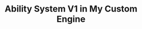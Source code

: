 ---
title: Ability System V1 in My Custom Engine
layout: project
project-image: ../assets/images/AbilitySystemThumbnail.png
project-gif: 
description: Cool description
project-type: 
engine-tool: 
year: 
team-size: 
duration:
key-responsibilities-1: >
    <li>Item 1</li>
    <li>Item 2</li>
    <li>Item 3</li>
key-responsibilities-2: >
    <li>Item 1</li>
    <li>Item 2</li>
    <li>Item 3</li>
tags:
---